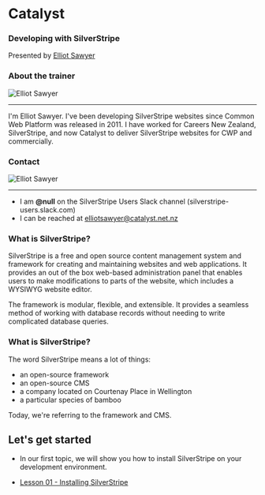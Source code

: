 # Catalyst <!-- .element: class="catalyst-logo" -->
### Developing with SilverStripe
Presented by <!-- .element: class="small-text" --> [Elliot Sawyer](mailto:elliotsawyer@catalyst.net.nz) <!-- .element: class="small-text" -->


### About the trainer
<img src="img/elliot-sawyer.jpg" title="Elliot Sawyer" class="w-25 rounded"> <hr/>
I'm Elliot Sawyer. I've been developing SilverStripe websites since Common Web Platform was released in 2011. I have worked for Careers New Zealand, SilverStripe, and now Catalyst to deliver SilverStripe websites for CWP and commercially.


### Contact
<img src="img/elliot-sawyer.jpg" title="Elliot Sawyer" class="w-25 rounded"> <hr/>
* I am **@null** on the SilverStripe Users Slack channel (silverstripe-users.slack.com)
* I can be reached at elliotsawyer@catalyst.net.nz


### What is SilverStripe?
SilverStripe is a free and open source content management system and framework for creating and maintaining websites and web applications. It provides an out of the box web-based administration panel that enables users to make modifications to parts of the website, which includes a WYSIWYG website editor.

The framework is modular, flexible, and extensible. It provides a seamless method of working with database records without needing to write complicated database queries.


### What is SilverStripe?
The word SilverStripe means a lot of things:
* an open-source framework
* an open-source CMS
* a company located on Courtenay Place in Wellington
* a particular species of bamboo

Today, we're referring to the framework and CMS.


## Let's get started
* In our first topic, we will show you how to install SilverStripe on your development environment.

* [Lesson 01 - Installing SilverStripe](01_InstallingCWPSilverStripe.md)